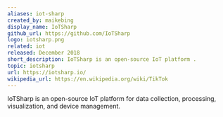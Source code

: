 ```yaml
---
aliases: iot-sharp
created_by: maikebing
display_name: IoTSharp
github_url: https://github.com/IoTSharp
logo: iotsharp.png
related: iot 
released: December 2018
short_description: IoTSharp is an open-source IoT platform .
topic: iotsharp
url: https://iotsharp.io/
wikipedia_url: https://en.wikipedia.org/wiki/TikTok
---
```

IoTSharp is an open-source IoT platform for data collection, processing, visualization, and device management.

